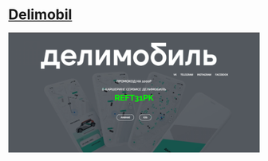 # [Delimobil](http://delimobil.totalh.net/)

[![main](https://github.com/RFPanda/delimobil.github.io/blob/main/assets//main.png)](https://delimobil.ml)
